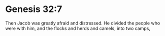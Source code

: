 # Genesis 32:7

Then Jacob was greatly afraid and distressed. He divided the people who were with him, and the flocks and herds and camels, into two camps,
